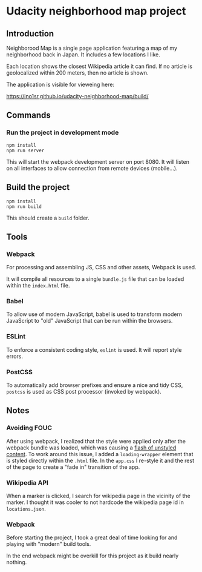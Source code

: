 # Udacity neighborhood map project

## Introduction

Neighborood Map is a single page application featuring a map of my neighborhood
back in Japan. It includes a few locations I like.

Each location shows the closest Wikipedia article it can find. If no article
is geolocalized within 200 meters, then no article is shown.

The application is visible for vieweing here:

<https://ino1sr.github.io/udacity-neighborhood-map/build/>

## Commands

### Run the project in development mode

```shell
npm install
npm run server
```

This will start the webpack development server on port 8080. It will
listen on all interfaces to allow connection from remote devices (mobile...).

## Build the project

```shell
npm install
npm run build
```

This should create a `build` folder.

## Tools

### Webpack

For processing and assembling JS, CSS and other assets, Webpack is used.

It will compile all resources to a single `bundle.js` file that can be loaded
within the `index.html` file.

### Babel

To allow use of modern JavaScript, babel is used to transform modern
JavaScript to "old" JavaScript that can be run within the browsers.

### ESLint

To enforce a consistent coding style, `eslint` is used. It will report style
errors.

### PostCSS

To automatically add browser prefixes and ensure a nice and tidy CSS, `postcss`
is used as CSS post processor (invoked by webpack).

## Notes

### Avoiding FOUC

After using webpack, I realized that the style were applied only after the
webpack bundle was loaded, which was causing a [flash of unstyled content][1].
To work around this issue, I added a `loading-wrapper` element that is styled
directly within the `.html` file. In the `app.css` I re-style it and the rest
of the page to create a "fade in" transition of the app.

### Wikipedia API

When a marker is clicked, I search for wikipedia page in the vicinity
of the marker. I thought it was cooler to not hardcode the wikipedia page id
in `locations.json`.

[1]: https://en.wikipedia.org/wiki/Flash_of_unstyled_content

### Webpack

Before starting the project, I took a great deal of time looking for and playing
with "modern" build tools.

In the end webpack might be overkill for this project as it build nearly
nothing.
